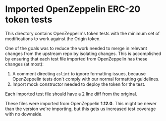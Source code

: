 # Imported OpenZeppelin ERC-20 token tests

This directory contains OpenZeppelin's token tests with the minimum set of
modifications to work against the Origin token.

One of the goals was to reduce the work needed to merge in relevant changes
from the upstream repo by isolating changes. This is accomplished by ensuring
that each test file imported from OpenZeppelin has these changes (at most):

1. A comment directing `eslint` to ignore formatting issues, because
   OpenZeppelin tests don't comply with our normal formatting guidelines.
2. Import mock constructor needed to deploy the token for the test.

Each imported test file should have a 2 line diff from the original.

These files were imported from OpenZeppelin **1.12.0**. This might be newer than
the version we're importing, but this gets us increased test coverage with no
downside.
